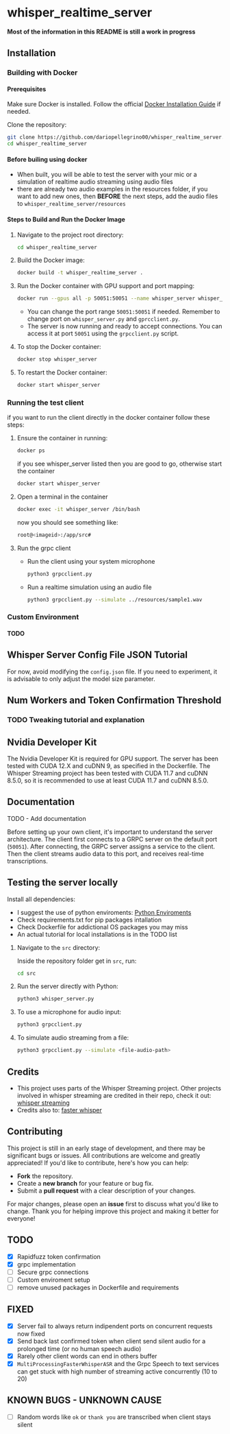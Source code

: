 # whisper\_realtime\_server

**Most of the information in this README is still a work in progress**

## Installation

### Building with Docker

#### Prerequisites

Make sure Docker is installed. Follow the official [Docker Installation Guide](https://docs.docker.com/get-docker/) if needed.

Clone the repository:

```bash
git clone https://github.com/dariopellegrino00/whisper_realtime_server.git
cd whisper_realtime_server
```

#### Before builing using docker

- When built, you will be able to test the server with your mic or a simulation of realtime audio streaming using audio files
- there are already two audio examples in the resources folder, if you want to add new ones, then **BEFORE** the next steps, add the audio files to `whisper_realtime_server/resources`

#### Steps to Build and Run the Docker Image

1. Navigate to the project root directory:

   ```bash
   cd whisper_realtime_server
   ```

2. Build the Docker image:

   ```bash
   docker build -t whisper_realtime_server .
   ```

3. Run the Docker container with GPU support and port mapping:

   ```bash
   docker run --gpus all -p 50051:50051 --name whisper_server whisper_realtime_server
   ```

   - You can change the port range `50051:50051` if needed. Remember to change port on `whisper_server.py` and `gprcclient.py`.
   - The server is now running and ready to accept connections. You can access it at port `50051` using the `grpcclient.py` script.

4. To stop the Docker container:

   ```bash
   docker stop whisper_server
   ```

5. To restart the Docker container:

   ```bash
   docker start whisper_server
   ```

### Running the test client

if you want to run the client directly in the docker container follow these steps:

1. Ensure the container in running:

   ```bash
   docker ps 
   ```

   if you see whisper_server listed then you are good to go, otherwise start the container 

   ```bash
   docker start whisper_server
   ```

2. Open a terminal in the container
   
   ```bash
   docker exec -it whisper_server /bin/bash 
   ```

   now you should see something like:
   
   ```bash
   root@<imageid>:/app/src# 
   ```

3. Run the grpc client

   - Run the client using your system microphone 
      ```bash
      python3 grpcclient.py 
      ```
   - Run a realtime simulation using an audio file
      ```bash
      python3 grpcclient.py --simulate ../resources/sample1.wav 
      ```

### Custom Environment

#### TODO

## Whisper Server Config File JSON Tutorial

For now, avoid modifying the `config.json` file. If you need to experiment, it is advisable to only adjust the model size parameter.

## Num Workers and Token Confirmation Threshold

### TODO Tweaking tutorial and explanation

## Nvidia Developer Kit

The Nvidia Developer Kit is required for GPU support. The server has been tested with CUDA 12.X and cuDNN 9, as specified in the Dockerfile. The Whisper Streaming project has been tested with CUDA 11.7 and cuDNN 8.5.0, so it is recommended to use at least CUDA 11.7 and cuDNN 8.5.0.&#x20;

## Documentation

TODO - Add documentation

Before setting up your own client, it's important to understand the server architecture. The client first connects to a GRPC server on the default port (`50051`). After connecting, the GRPC server assigns a service to the client. Then the client streams audio data to this port, and receives real-time transcriptions.&#x20;

## Testing the server locally

Install all dependencies: 
- I suggest the use of python enviroments: [Python Enviroments](https://docs.python.org/3/library/venv.html)
- Check requirements.txt for pip packages intallation
- Check Dockerfile for addictional OS packages you may miss
- An actual tutorial for local installations is in the TODO list

1. Navigate to the `src` directory:

   Inside the repository folder get in `src`, run:
   ```bash
   cd src
   ```

2. Run the server directly with Python:

   ```bash
   python3 whisper_server.py
   ```

3. To use a microphone for audio input:

   ```bash
   python3 grpcclient.py
   ```

4. To simulate audio streaming from a file:

   ```bash
   python3 grpcclient.py --simulate <file-audio-path> 
   ```
## Credits

- This project uses parts of the Whisper Streaming project. Other projects involved in whisper streaming are credited in their repo, check it out: [whisper streaming](https://github.com/ufal/whisper_streaming)
- Credits also to: [faster whisper](https://github.com/SYSTRAN/faster-whisper)

## Contributing

This project is still in an early stage of development, and there may be significant bugs or issues. All contributions are welcome and greatly appreciated!
If you'd like to contribute, here's how you can help:

- **Fork** the repository.
- Create a **new branch** for your feature or bug fix.
- Submit a **pull request** with a clear description of your changes.

For major changes, please open an **issue** first to discuss what you'd like to change.
Thank you for helping improve this project and making it better for everyone!

## TODO
- [x] Rapidfuzz token confirmation 
- [x] grpc implementation
- [ ] Secure grpc connections
- [ ] Custom enviroment setup
- [ ] remove unused packages in Dockerfile and requirements 

## FIXED 
- [x] Server fail to always return indipendent ports on concurrent requests now fixed
- [x] Send back last confirmed token when client send silent audio for a prolonged time (or no human speech audio)
- [x] Rarely other client words can end in others buffer 
- [x] `MultiProcessingFasterWhisperASR` and the Grpc Speech to text services can get stuck with high number of streaming active concurrently (10 to 20)

## KNOWN BUGS - UNKNOWN CAUSE
- [ ] Random words like `ok` or `thank you` are transcribed when client stays silent 
